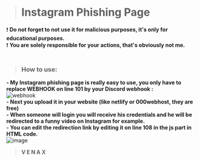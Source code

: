 > # **Instagram Phishing Page**

❗ **Do not forget to not use it for malicious purposes, it's only for educational purposes.**<br/>
❗ **You are solely responsible for your actions, that's obviously not me.**<br/>
<br/>
> ### **How to use:**
**- My Instagram phishing page is really easy to use, you only have to replace WEBHOOK on line 101 by your Discord webhook :**<br/>
![webhook](https://user-images.githubusercontent.com/81310818/123550149-869fee00-d76c-11eb-9938-34a444eb00e1.PNG)<br>
**- Next you upload it in your website (like netlify or 000webhost, they are free)**<br>
**- When someone will login you will receive his credentials and he will be redirected to a funny video on Instagram for example.**<br/>
**- You can edit the redirection link by editing it on line 108 in the js part in HTML code.**<br/>
![image](https://user-images.githubusercontent.com/81310818/123550314-4d1bb280-d76d-11eb-8ca0-cec48b286461.png)<br>

> **V E N A X**
